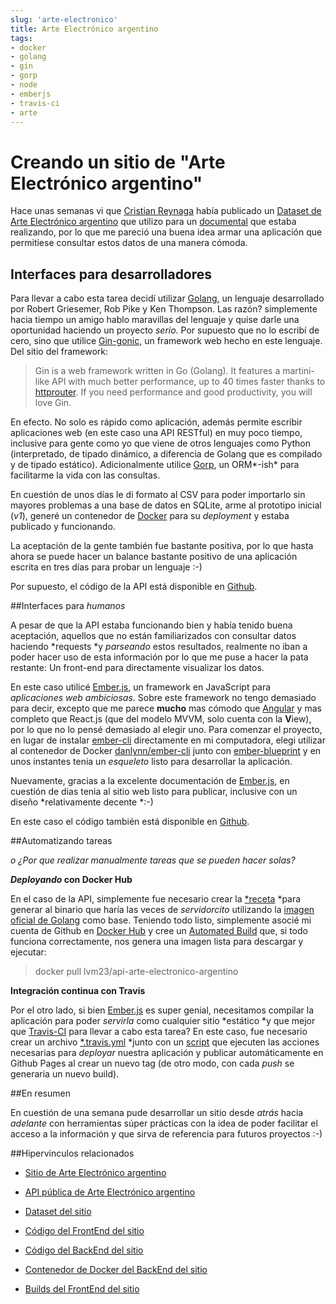 ```yaml
---
slug: 'arte-electronico'  
title: Arte Electrónico argentino  
tags:  
- docker  
- golang  
- gin  
- gorp  
- node  
- emberjs  
- travis-ci  
- arte  
---
```



# Creando un sitio de "Arte Electrónico argentino"

Hace unas semanas vi que [Cristian Reynaga](http://cristianreynaga.com/) había publicado un [Dataset de Arte Electrónico argentino](https://github.com/cristianReynaga/Dataset-Arte-Electronico-Argentino) que utilizo para un [documental](https://vimeo.com/76021448) que estaba realizando, por lo que me pareció una buena idea armar una aplicación que permitiese consultar estos datos de una manera cómoda.

## Interfaces para desarrolladores

Para llevar a cabo esta tarea decidí utilizar [Golang,](https://golang.org/) un lenguaje desarrollado por Robert Griesemer, Rob Pike y Ken Thompson. Las razón? simplemente hacia tiempo un amigo hablo maravillas del lenguaje y quise darle una oportunidad haciendo un proyecto *serio*. Por supuesto que no lo escribí de cero, sino que utilice [Gin-gonic,](https://gin-gonic.github.io/gin/) un framework web hecho en este lenguaje.
Del sitio del framework:
> Gin is a web framework written in Go (Golang). It features a martini-like API with much better performance, up to 40 times faster thanks to [httprouter](https://github.com/julienschmidt/httprouter). If you need performance and good productivity, you will love Gin.

En efecto. No solo es rápido como aplicación, además permite escribir aplicaciones web (en este caso una API RESTful) en muy poco tiempo, inclusive para gente como yo que viene de otros lenguajes como Python (interpretado, de tipado dinámico, a diferencia de Golang que es compilado y de tipado estático). Adicionalmente utilice [Gorp](https://github.com/go-gorp/gorp), un ORM*-ish* para facilitarme la vida con las consultas.

En cuestión de unos días le di formato al CSV para poder importarlo sin mayores problemas a una base de datos en SQLite, arme al prototipo inicial (*v1*), generé un contenedor de [Docker](https://www.docker.com/) para su *deployment* y estaba publicado y funcionando.

La aceptación de la gente también fue bastante positiva, por lo que hasta ahora se puede hacer un balance bastante positivo de una aplicación escrita en tres días para probar un lenguaje :-)

Por supuesto, el código de la API está disponible en [Github](https://github.com/lvm/api-dataset-arte-electronico-argentino).

##Interfaces para *humanos*

A pesar de que la API estaba funcionando bien y había tenido buena aceptación, aquellos que no están familiarizados con consultar datos haciendo *requests *y *parseando* estos resultados, realmente no iban a poder hacer uso de esta información por lo que me puse a hacer la pata restante: Un front-end para directamente visualizar los datos.

En este caso utilicé [Ember.js,](http://emberjs.com/) un framework en JavaScript para *aplicaciones web ambiciosas*. Sobre este framework no tengo demasiado para decir, excepto que me parece **mucho** mas cómodo que [Angular](https://angularjs.org/) y mas completo que React.js (que del modelo MVVM, solo cuenta con la **V**iew), por lo que no lo pensé demasiado al elegir uno.
Para comenzar el proyecto, en lugar de instalar [ember-cli](https://ember-cli.com/) directamente en mi computadora, elegi utilizar al contenedor de Docker [danlynn/ember-cli](https://github.com/danlynn/ember-cli) junto con [ember-blueprint](https://github.com/frank06/ember-blueprint) y en unos instantes tenia un *esqueleto* listo para desarrollar la aplicación.

Nuevamente, gracias a la excelente documentación de [Ember.js,](http://emberjs.com/) en cuestión de dias tenia al sitio web listo para publicar, inclusive con un diseño *relativamente decente *:-)

En este caso el código también está disponible en [Github](https://github.com/lvm/site-dataset-arte-electronico-argentino).

##Automatizando tareas

*o ¿Por que realizar manualmente tareas que se pueden hacer solas?*

***Deployando* con Docker Hub**

En el caso de la API, simplemente fue necesario crear la [*receta](https://github.com/lvm/api-dataset-arte-electronico-argentino/blob/master/Dockerfile) *para generar al binario que haría las veces de *servidorcito* utilizando la [imagen oficial de Golang](https://hub.docker.com/_/golang/) como base.
Teniendo todo listo, simplemente asocié mi cuenta de Github en [Docker Hub](http://hub.docker.com/) y cree un [Automated Build](https://hub.docker.com/r/lvm23/api-arte-electronico-argentino/) que, si todo funciona correctamente, nos genera una imagen lista para descargar y ejecutar:
> docker pull lvm23/api-arte-electronico-argentino

**Integración continua con Travis**

Por el otro lado, si bien [Ember.js](http://emberjs.com/) es super genial, necesitamos compilar la aplicación para poder *servirla* como cualquier sitio *estático *y que mejor que [Travis-CI](https://travis-ci.org/) para llevar a cabo esta tarea?
En este caso, fue necesario crear un archivo [*.travis.yml](https://github.com/lvm/site-dataset-arte-electronico-argentino/blob/master/.travis.yml) *junto con un [script](https://github.com/lvm/site-dataset-arte-electronico-argentino/blob/master/deploy-to-ghpages.sh) que ejecuten las acciones necesarias para *deployar* nuestra aplicación y publicar automáticamente en Github Pages al crear un nuevo tag (de otro modo, con cada *push* se generaria un nuevo build).

##En resumen

En cuestión de una semana pude desarrollar un sitio desde *atrás* hacia *adelante* con herramientas súper prácticas con la idea de poder facilitar el acceso a la información y que sirva de referencia para futuros proyectos :-)

##Hipervinculos relacionados

* [Sitio de Arte Electrónico argentino](http://arte-electronico.cyberpunk.com.ar/)

* [API pública de Arte Electrónico argentino](http://api.arte-electronico.cyberpunk.com.ar/)

* [Dataset del sitio](https://github.com/cristianReynaga/Dataset-Arte-Electronico-Argentino)

* [Código del FrontEnd del sitio](https://github.com/lvm/site-dataset-arte-electronico-argentino)

* [Código del BackEnd del sitio](https://github.com/lvm/api-dataset-arte-electronico-argentino)

* [Contenedor de Docker del BackEnd del sitio](https://hub.docker.com/r/lvm23/api-arte-electronico-argentino/)

* [Builds del FrontEnd del sitio](https://travis-ci.org/lvm/site-dataset-arte-electronico-argentino)
